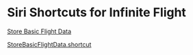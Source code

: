 # Siri Shortcuts for Infinite Flight

[Store Basic Flight Data](https://www.icloud.com/shortcuts/a869223e84184752ae4a0a45fdc3e8a9)

[StoreBasicFlightData.shortcut](Siri%20Shortcuts%20for%20Infinite%20Flight.assets/StoreBasicFlightData.shortcut)

